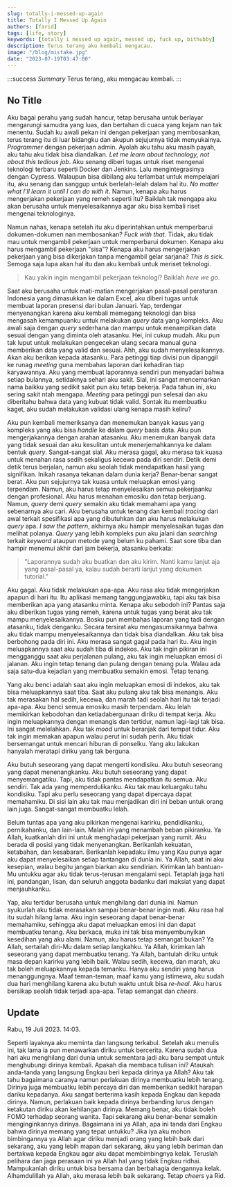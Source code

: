 ```yaml
---
slug: totally-i-messed-up-again
title: Totally I Messed Up Again
authors: [farid]
tags: [life, story]
keywords: [totally i messed up again, messed up, fuck up, bithubby]
description: Terus terang aku kembali mengacau.
image: "/blog/mistake.jpg"
date: "2023-07-19T03:47:00"
---
```


:::success _Summary_
Terus terang, aku mengacau kembali.
:::

<!-- truncate -->

## No Title

Aku bagai perahu yang sudah hancur, tetap berusaha untuk berlayar mengarungi samudra yang luas, dan bertahan di cuaca yang kejam nan tak menentu. Sudah ku awali pekan ini dengan pekerjaan yang membosankan, terus terang itu di luar bidangku dan akupun sejujurnya tidak menyukainya. _Programmer_ dengan pekerjaan admin. Ayolah aku tahu aku masih payah, aku tahu aku tidak bisa diandalkan. _Let me learn about technology, not about this tedious job_. Aku senang diberi tugas untuk riset mengenai teknologi terbaru seperti Docker dan Jenkins. Lalu mengintegrasinya dengan Cypress. Walaupun bisa dibilang aku terlambat untuk mempelajari itu, aku senang dan sanggup untuk berlelah-lelah dalam hal itu. _No matter what I'll learn it until I can do with it_. Namun, kenapa aku harus mengerjakan pekerjaan yang remeh seperti itu? Baiklah tak mengapa aku akan berusaha untuk menyelesaikannya agar aku bisa kembali riset mengenai teknologinya.

Namun nahas, kenapa setelah itu aku diperintahkan untuk memperbarui dokumen-dokumen nan membosankan? _Fuck with that_. Tidak, aku tidak mau untuk mengambil pekerjaan untuk memperbarui dokumen. Kenapa aku harus mengambil pekerjaan "sisa"? Kenapa aku harus mengerjakan pekerjaan yang bisa dikerjakan tanpa mengambil gelar sarjana? _This is sick_. Semoga saja lupa akan hal itu dan aku kembali untuk meriset teknologi.

> Kau yakin ingin mengambil pekerjaan teknologi? Baiklah _here we go_.

Saat aku berusaha untuk mati-matian mengerjakan pasal-pasal peraturan Indonesia yang dimasukkan ke dalam Excel, aku diberi tugas untuk membuat laporan presensi dari bulan Januari. Yap, terdengar menyenangkan karena aku kembali memegang teknologi dan bisa mengasah kemampuanku untuk melakukan _query_ data yang kompleks. Aku awali saja dengan _query_ sederhana dan mampu untuk menampilkan data sesuai dengan yang diminta oleh atasanku. Hei, ini cukup mudah. Aku pun tak luput untuk melakukan pengecekan ulang secara manual guna memberikan data yang valid dan sesuai. Ahh, aku sudah menyelesaikannya. Akan aku berikan kepada atasanku. Para petinggi tiap divisi pun dipanggil ke runag _meeting_ guna membahas laporan dari kehadiran tiap karyawannya. Aku yang membuat laporannya sendiri pun menyadari bahwa setiap bulannya, setidaknya sehari aku sakit. Sial, ini sangat mencemarkan nama baikku yang sedikit sakit pun aku tetap bekerja. Pada tahun ini, aku sering sakit ntah mengapa. _Meeting_ para petinggi pun selesai dan aku diberitahu bahwa data yang kubuat tidak valid. Sontak itu membuatku kaget, aku sudah melakukan validasi ulang kenapa masih keliru?

Aku pun kembali memeriksanya dan menemukan banyak kasus yang kompleks yang aku bisa _handle_ ke dalam _query_ basis data. Aku pun mengerjakannya dengan arahan atasanku. Aku menemukan banyak data yang tidak sesuai dan aku kesulitan untuk menerjemahkannya ke dalam bentuk _query_. Sangat-sangat sial. Aku merasa gagal, aku merasa tak kuasa untuk menahan rasa sedih sekaligus kecewa pada diri sendiri. Detik demi detik terus berjalan, namun aku seolah tidak mendapatkan hasil yang signifikan. Inikah rasanya tekanan dalam dunia kerja? Benar-benar sangat berat. Aku pun sejujurnya tak kuasa untuk meluapkan emosi yang terpendam. Namun, aku harus tetap menyelesaikan semua pekerjaanku dengan profesional. Aku harus menahan emosiku dan tetap berjuang. Namun, _query_ demi _query_ semakin aku tidak memahami apa yang sebenarnya aku cari. Aku berusaha untuk tenang dan kembali _tracing_ dari awal terkait spesifikasi apa yang dibutuhkan dan aku harus melakukan _query_ apa. _I saw the pattern_, akhirnya aku hampir menyelesaikan tugas dan melihat polanya. _Query_ yang lebih kompleks pun aku jalani dan _searching_ terkait _keyword_ ataupun metode yang belum ku pahami. Saat sore tiba dan hampir menemui akhir dari jam bekerja, atasanku berkata:

> "Laporannya sudah aku buatkan dan aku kirim. Nanti kamu lanjut aja yang pasal-pasal ya, kalau sudah berarti lanjut yang dokumen tutorial."

Aku gagal. Aku tidak melakukan apa-apa. Aku rasa aku tidak mengerjakan apapun di hari itu. Itu aplikasi memang tanggungjawabku, tapi aku tak bisa memberikan apa yang atasanku minta. Kenapa aku sebodoh ini? Pantas saja aku diberikan tugas yang remeh, karena untuk tugas yang berat aku tak mampu menyelesaikannya. Bosku pun membahas laporan yang tadi dengan atasanku, tidak denganku. Secara tersirat aku mengasumsikannya bahwa aku tidak mampu menyelesaikannya dan tidak bisa diandalkan. Aku tak bisa berbohong pada diri ini. Aku merasa sangat gagal pada hari itu. Aku ingin meluapkannya saat aku sudah tiba di indekos. Aku tak ingin pikiran ini mengganggu saat aku perjalanan pulang, aku tak ingin meluapkan emosi di jalanan. Aku ingin tetap tenang dan pulang dengan tenang pula. Walau ada saja satu-dua kejadian yang membuatku semakin emosi. Tetap tenang.

Yang aku benci adalah saat aku ingin meluapkan emosi di indekos, aku tak bisa meluapkannya saat tiba. Saat aku pulang aku tak bisa menangis. Aku tak merasakan hal sedih, kecewa, dan marah tadi seolah hari itu tak terjadi apa-apa. Aku benci semua emosiku masih terpendam. Aku lelah memikirkan kebodohan dan ketiadabergunaan diriku di tempat kerja. Aku ingin meluapkannya dengan menangis dan tertidur, namun lagi-lagi tak bisa. Ini sangat melelahkan. Aku tak _mood_ untuk beranjak dari tempat tidur. Aku tak ingin memakan apapun walau perut ini sudah perih. Aku tidak bersemangat untuk mencari hiburan di ponselku. Yang aku lakukan hanyalah meratapi diriku yang tak berguna.

Aku butuh seseorang yang dapat mengerti kondisiku. Aku butuh seseorang yang dapat menenangkanku. Aku butuh seseorang yang dapat menyemangatiku. Tapi, aku tidak pantas mendapatkan itu semua. Aku sendiri. Tak ada yang memperdulikanku. Aku tak mau keluargaku tahu kondisiku. Tapi aku perlu seseorang yang dapat dipercaya dapat memahamiku. Di sisi lain aku tak mau menjadikan diri ini beban untuk orang lain juga. Sangat-sangat membuatku lelah.

Belum tuntas apa yang aku pikirkan mengenai karirku, pendidikanku, pernikahanku, dan lain-lain. Malah ini yang menambah beban pikiranku. Ya Allah, kuatkanlah diri ini untuk menghadapi pekerjaan yang rumit. Aku berada di posisi yang tidak menyenangkan. Berikanlah kekuatan, ketabahan, dan kesabaran. Berikanlah kepadaku ilmu yang Kau punya agar aku dapat menyelesaikan setiap tantangan di dunia ini. Ya Allah, saat ini aku kesepian, walau begitu jangan biarkan aku sendirian. Kirimkan lah bantuan-Mu untukku agar aku tidak terus-terusan mengalami sepi. Tetaplah jaga hati ini, pandangan, lisan, dan seluruh anggota badanku dari maksiat yang dapat menjauhkanku.

Yap, aku tertidur berusaha untuk menghilang dari dunia ini. Namun syukurlah aku tidak merasakan sampai benar-benar ingin mati. Aku rasa hal itu sudah hilang lama. Aku ingin seseorang dapat benar-benar memahamiku, sehingga aku dapat meluapkan emosi ini dan dapat membuatku tenang. Aku berkaca, muka ini tak bisa menyembunyikan kesedihan yang aku alami. Namun, aku harus tetap semangat bukan? Ya Allah, sertailah diri-Mu dalam setiap langkahku. Ya Allah, kirimkan lah seseorang yang dapat membuatku tenang. Ya Allah, bantulah diriku untuk masa depan karirku yang lebih baik. Walau sedih, kecewa, dan marah, aku tak boleh meluapkannya kepada temanku. Hanya aku sendiri yang harus menanggungnya. Maaf teman-teman, maaf kamu yang istimewa, aku sudah dua hari menghilang karena aku butuh waktu untuk bisa _re-heal_. Aku harus bersikap seolah tidak terjadi apa-apa. Tetap semangat dan _cheers_.

## Update

Rabu, 19 Juli 2023. 14:03.

Seperti layaknya aku meminta dan langsung terkabul. Setelah aku menulis ini, tak lama ia pun menawarkan diriku untuk bercerita. Karena sudah dua hari aku menghilang dari dunia untuk sementara jadi aku baru sempat untuk menghubungi dirinya kembali. Apakah dia membaca tulisan ini? Ataukah anda-tanda yang langsung Engkau beri kepada dirinya ya Allah? Aku tak tahu bagaimana caranya namun perlakuan dirinya membuatku lebih tenang. Dirinya juga membuatku lebih percaya diri dan memberikan sedikit harapan dariku kepadanya. Aku sangat berterima kasih kepada Engkau dan kepada dirinya. Namun, perlakuan baik kepada dirinya berbanding lurus dengan ketakutan diriku akan kehilangan dirinya. Memang benar, aku tidak boleh FOMO terhadap seorang wanita. Tapi sekarang aku benar-benar semakin menginginkannya dirinya. Bagaimana ini ya Allah, apa ini tanda dari Engkau bahwa dirinya memang yang tepat untukku? Jika iya aku mohon bimbingannya ya Allah agar diriku menjadi orang yang lebih baik dari sekarang, aku yang lebih mapan dari sekarang, aku yang lebih beriman dan bertakwa kepada Engkau agar aku dapat membimbingnya kelak. Teruslah pelihara dan jaga perasaan ini ya Allah hal yang tidak Engkau ridhai. Mampukanlah diriku untuk bisa bersama dan berbahagia dengannya kelak. Alhamdulillah ya Allah, aku merasa lebih baik sekarang. Tetap _cheers_ ya Rid.
